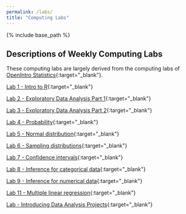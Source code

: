 ```yaml
---
permalink: /labs/
title: "Computing Labs"
---
```


{% include base_path %}

## Descriptions of Weekly Computing Labs

These computing labs are largely derived from the computing labs of [OpenIntro Statistics](https://www.openintro.org/book/os/){:target="_blank"}.

[Lab 1 - Intro to R](https://github.com/IntroToStatNCAT/IntroToStatNCAT.github.io/tree/main/files/Labs/01_intro_to_r){:target="_blank"}

[Lab 2 - Exploratory Data Analysis Part 1](https://github.com/IntroToStatNCAT/IntroToStatNCAT.github.io/tree/main/files/Labs/02a_Exploratory_Data_Analysis_PartI){:target="_blank"}

[Lab 3 - Exploratory Data Analysis Part 2](https://github.com/IntroToStatNCAT/IntroToStatNCAT.github.io/tree/main/files/Labs/02b_Exploratory_Data_Analysis_PartII){:target="_blank"}

[Lab 4 - Probability](https://github.com/IntroToStatNCAT/IntroToStatNCAT.github.io/tree/main/files/Labs/03_probability){:target="_blank"}

[Lab 5 - Normal distribution](https://github.com/IntroToStatNCAT/IntroToStatNCAT.github.io/tree/main/files/Labs/04_normal_distribution){:target="_blank"}

[Lab 6 - Sampling distributions](https://github.com/IntroToStatNCAT/IntroToStatNCAT.github.io/tree/main/files/Labs/05a_sampling_distributions){:target="_blank"}

[Lab 7 - Confidence intervals](https://github.com/IntroToStatNCAT/IntroToStatNCAT.github.io/tree/main/files/Labs/05b_confidence_intervals){:target="_blank"}

[Lab 8 - Inference for categorical data](https://github.com/IntroToStatNCAT/IntroToStatNCAT.github.io/tree/main/files/Labs/06_inf_for_categorical_data){:target="_blank"}

[Lab 9 - Inference for numerical data](https://github.com/IntroToStatNCAT/IntroToStatNCAT.github.io/tree/main/files/Labs/07_inf_for_numerical_data){:target="_blank"}

[Lab 11 - Multiple linear regression](https://github.com/IntroToStatNCAT/IntroToStatNCAT.github.io/tree/main/files/Labs/09_multiple_regression){:target="_blank"}

[Lab - Introducing Data Analysis Projects](https://github.com/IntroToStatNCAT/IntroToStatNCAT.github.io/tree/main/files/Labs/Lab%20-%20Data%20analysis%20project){:target="_blank"}
